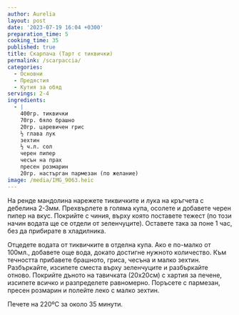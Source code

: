 ```yaml
---
author: Aurelia
layout: post
date: '2023-07-19 16:04 +0300'
preparation_time: 5
cooking_time: 35
published: true
title: Скарпача (Тарт с тиквички)
permalink: /scarpaccia/
categories:
  - Основни
  - Предястия
  - Кутия за обяд
servings: 2-4
ingredients:
  - |
    400гр. тиквички
    70гр. бяло брашно
    20гр. царевичен грис
    ½ глава лук
    зехтин
    ½ ч.л. сол
    черен пипер
    чесън на прах
    пресен розмарин
    20гр. настърган пармезан (по желание)
image: /media/IMG_9063.heic
---
```

На ренде мандолина нарежете тиквичките и лука на кръгчета с дебелина 2-3мм. Прехвърлете в голяма купа, осолете и добавете черен пипер на вкус. Покрийте с чиния, върху която поставете тежест (по този начин водата ще се отдели от зеленчуците). Оставете така за поне 1 час, без да прибирате в хладилника.


Отцедете водата от тиквичките в отделна купа. Ако е по-малко от 100мл., добавете още вода, докато достигне нужното количество. Към течността прибавете брашното, гриса, чесъна и малко зехтин. Разбъркайте, изсипете сместа върху зеленчуците и разбъркайте отново. 
Покрийте дъното на тавичката (20х20см) с хартия за печене, изсипете всичко и разпределете равномерно. Поръсете с пармезан, пресен розмарин и полейте леко с малко зехтин.


Печете на 220ºС за около 35 минути.
